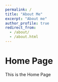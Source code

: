 ```yaml
---
permalink: /
title: "About Me"
excerpt: "About me"
author_profile: true
redirect_from: 
  - /about/
  - /about.html
---
```


Home Page
=======

This is the Home Page
